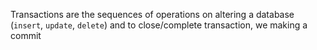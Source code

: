Transactions are the sequences of operations on altering a database (`insert`, `update`, `delete`) and to close/complete transaction, we making a commit